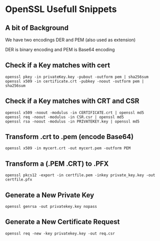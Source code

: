 OpenSSL Usefull Snippets
========

A bit of Background
-------

We have two encodings DER and PEM (also used as extension)

DER is binary encoding and PEM is Base64 encoding

Check if a Key matches with cert
--------

    openssl pkey -in privateKey.key -pubout -outform pem | sha256sum
    openssl x509 -in certificate.crt -pubkey -noout -outform pem | sha256sum

Check if a Key matches with CRT and CSR
--------

    openssl x509 -noout -modulus -in CERTIFICATE.crt | openssl md5
    openssl req -noout -modulus -in CSR.csr | openssl md5
    openssl rsa -noout -modulus -in PRIVATEKEY.key | openssl md5

Transform .crt to .pem (encode Base64)
--------

    openssl x509 -in mycert.crt -out mycert.pem -outform PEM

Transform a (.PEM .CRT) to .PFX
--------

    openssl pkcs12 -export -in certfile.pem -inkey private_key.key -out certfile.pfx

Generate a New Private Key
--------

    openssl genrsa -out privatekey.key nopass

Generate a New Certificate Request
--------

    openssl req -new -key privatekey.key -out req.csr 
